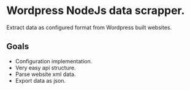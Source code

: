 # Wordpress NodeJs data scrapper.
Extract data as configured format from Wordpress built websites.

## Goals
* Configuration implementation.
* Very easy api structure.
* Parse website xml data.
* Export data as json.
